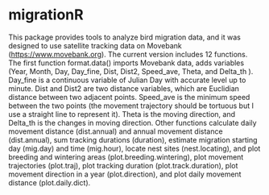 # migrationR
This package provides tools to analyze bird migration data, and it was designed to use satellite tracking data on Movebank (https://www.movebank.org). The current version includes 12 functions. The first function format.data() imports Movebank data, adds variables (Year, Month, Day, Day_fine, Dist, Dist2, Speed_ave, Theta, and Delta_th ). Day_fine is a continuous variable of Julian Day with accurate level up to minute. Dist and Dist2 are two distance variables, which are Euclidian distance between two adjacent points. Speed_ave is the minimum speed between the two points (the movement trajectory should be tortuous but I use a straight line to represent it). Theta is the moving direction, and Delta_th is the changes in moving direction. Other functions calculate daily movement distance (dist.annual) and annual movement distance (dist.annual), sum tracking durations (duration), estimate migration starting day (mig.day) and time (mig.hour), locate nest sites (nest.locating), and plot breeding and wintering areas (plot.breeding.wintering), plot movement trajectories (plot.traj), plot tracking duration (plot.track.duration), plot movement direction in a year (plot.direction), and plot daily movement distance (plot.daily.dict).
